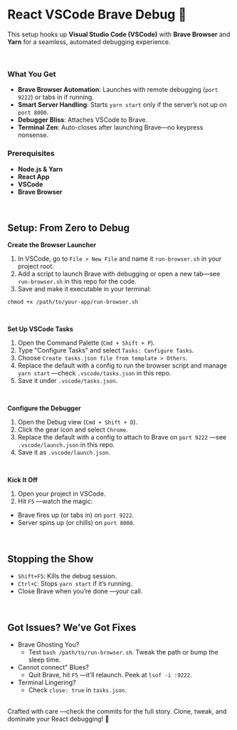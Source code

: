 # React VSCode Brave Debug 🚀

This setup hooks up **Visual Studio Code (VSCode)** with **Brave Browser** and **Yarn** for a seamless, automated debugging experience.

<br/>

### What You Get
- **Brave Browser Automation**: Launches with remote debugging (`port 9222`) or tabs in if running.
- **Smart Server Handling**: Starts `yarn start` only if the server’s not up on `port 8000`.
- **Debugger Bliss**: Attaches VSCode to Brave.
- **Terminal Zen**: Auto-closes after launching Brave—no keypress nonsense.

### Prerequisites
- **Node.js & Yarn**
- **React App**
- **VSCode**
- **Brave Browser**

<br/>

## Setup: From Zero to Debug

**Create the Browser Launcher**
1. In VSCode, go to `File > New File` and name it `run-browser.sh` in your project root.
2. Add a script to launch Brave with debugging or open a new tab—see `run-browser.sh` in this repo for the code.
3. Save and make it executable in your terminal:
```
chmod +x /path/to/your-app/run-browser.sh
```

<br/>

**Set Up VSCode Tasks**
1. Open the Command Palette (`Cmd + Shift + P`).
2. Type "Configure Tasks" and select `Tasks: Configure Tasks`.
3. Choose `Create tasks.json file from template > Others`.
4. Replace the default with a config to run the browser script and manage `yarn start` —check `.vscode/tasks.json` in this repo.
5. Save it under `.vscode/tasks.json`.

<br/>

**Configure the Debugger**
1. Open the Debug view (`Cmd + Shift + D`).
2. Click the gear icon and select `Chrome`.
3. Replace the default with a config to attach to Brave on `port 9222` —see `.vscode/launch.json` in this repo.
4. Save it as `.vscode/launch.json`.

<br/>

**Kick It Off**
1. Open your project in VSCode.
2. Hit `F5` —watch the magic:
  - Brave fires up (or tabs in) on `port 9222`.
  - Server spins up (or chills) on `port 8000`.

<br/>

## Stopping the Show
- `Shift+F5`: Kills the debug session.
- `Ctrl+C`: Stops `yarn start` if it’s running.
- Close Brave when you’re done —your call.

<br/>

## Got Issues? We’ve Got Fixes
- Brave Ghosting You?
  - Test `bash /path/to/run-browser.sh`. Tweak the path or bump the sleep time.
- Cannot connect" Blues?
  - Quit Brave, hit `F5` —it’ll relaunch. Peek at `lsof -i :9222`.
- Terminal Lingering?
  - Check `close: true` in `tasks.json`.

<br/>
Crafted with care —check the commits for the full story. Clone, tweak, and dominate your React debugging! 🤘
